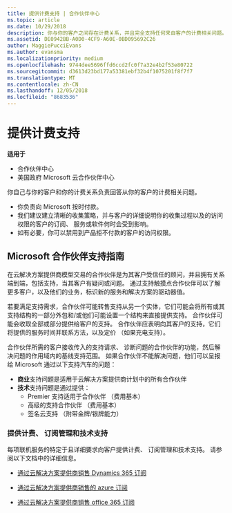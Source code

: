 ```yaml
---
title: 提供计费支持 | 合作伙伴中心
ms.topic: article
ms.date: 10/29/2018
description: 你与你的客户之间存在计费关系，并且完全支持任何来自客户的计费相关问题。
ms.assetid: DE0942BB-A0D0-4CF9-A60E-0BD095692C26
author: MaggiePucciEvans
ms.author: evansma
ms.localizationpriority: medium
ms.openlocfilehash: 9744dee5696ffd6ccd2fc0f7a32e4b2f53e80722
ms.sourcegitcommit: d3613d23bd177a53381ebf32b4f1075201f8f7f7
ms.translationtype: MT
ms.contentlocale: zh-CN
ms.lasthandoff: 12/05/2018
ms.locfileid: "8683536"
---
```

# <a name="provide-billing-support"></a>提供计费支持

**适用于**

-  合作伙伴中心
-  美国政府 Microsoft 云合作伙伴中心


你自己与你的客户和你的计费关系负责回答从你的客户的计费相关问题。

-   你负责向 Microsoft 按时付款。
-   我们建议建立清晰的收集策略，并与客户的详细说明你的收集过程以及的访问权限的客户的订阅、 服务或软件何时会受到影响。
-   如有必要，你可以禁用到产品拒不付款的客户的访问权限。

## <a name="microsoft-partner-support-guidance"></a>Microsoft 合作伙伴支持指南

在云解决方案提供商模型交易的合作伙伴是为其客户受信任的顾问，并且拥有关系端到端，包括支持，当其客户有疑问或问题。 通过支持触摸点合作伙伴可以了解更多客户，以及他们的业务，标识新的服务和解决方案的驱动器值。

若要满足支持需求，合作伙伴可能转售支持从另一个实体，它们可能会将所有或其支持结构的一部分外包和/或他们可能设置一个结构来直接提供支持。  合作伙伴可能会收取全部或部分提供给客户的支持。 合作伙伴应表明向其客户的支持，它们将提供的服务时间并联系方法，以及定价 （如果充电支持）。 

合作伙伴所需的客户接收传入的支持请求、 诊断问题的合作伙伴的功能，然后解决问题的作用域内的基线支持范围。 如果合作伙伴不能解决问题，他们可以呈报给 Microsoft 通过以下支持汽车的问题：

- **商业**支持问题是适用于云解决方案提供商计划中的所有合作伙伴
-   **技术**支持问题是通过提供：
    -   Premier 支持适用于合作伙伴 （费用基本）
    -   高级的支持合作伙伴 （费用基本）
    -   签名云支持 （附带金牌/银牌能力）

### <a name="providing-billing-subscription-management-and-technical-support"></a>提供计费、 订阅管理和技术支持 

每项联机服务的特定于且详细要求向客户提供计费、 订阅管理和技术支持。 请参阅以下文档中的详细信息。

-   [通过云解决方案提供商销售 Dynamics 365 订阅](https://www.microsoftpartnercommunity.com/t5/CSP/Microsoft-Partner-Support-Guidance/m-p/5262#M30)

-   [通过云解决方案提供商销售的 azure 订阅](https://www.microsoftpartnercommunity.com/t5/CSP/Microsoft-Partner-Support-Guidance/m-p/5263#M31)

-   [通过云解决方案提供商销售 office 365 订阅](https://www.microsoftpartnercommunity.com/t5/CSP/Microsoft-Partner-Support-Guidance/m-p/5264#M32)
 

